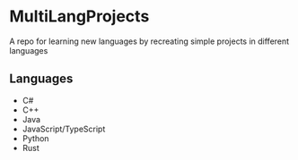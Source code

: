 # MultiLangProjects

A repo for learning new languages by recreating simple projects in different languages

## Languages
- C#
- C++
- Java
- JavaScript/TypeScript
- Python
- Rust
